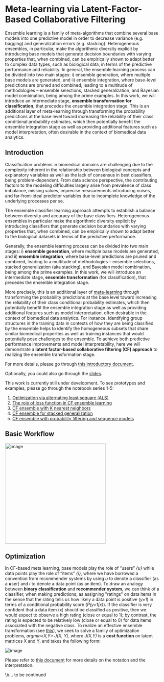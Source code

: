 # Meta-learning via Latent-Factor-Based Collaborative Filtering

Ensemble learning is a family of meta-algorithms that combine several base models into one predictive model in order to decrease variance (e.g. bagging) and generalization errors (e.g. stacking). Heterogeneous ensembles, in particular, make the algorithmic diversity explicit by introducing base models that generate decision boundaries with varying properties that, when combined, can be empirically shown to adapt better to complex data types, such as biological data, in terms of the predictive performance and reliability. In general, the ensemble learning process can be divided into two main stages: i) ensemble generation, where multiple base models are generated, and ii) ensemble integration, where base-level predictions are pruned and combined, leading to a multitude of methodologies – ensemble selections, stacked generalization, and Bayesian model combination, being among the prime examples. In this work, we will introduce an intermediate stage, **ensemble transformation for classification**, that precedes the ensemble integration stage. This is an additional layer of meta-learning through transforming the probability predictions at the base level toward increasing the reliability of their class conditional probability estimates, which then potentially benefit the ensemble integration stage as well as providing additional features such as model interpretation, often desirable in the context of biomedical data analytics.  

## Introduction
Classification problems in biomedical domains are challenging due to the complexity inherent in the relationship between biological concepts and explanatory variables as well as the lack of consensus in best classifiers, being problem-dependent. From data science perspective, the contributing factors to the modeling difficulties largely arise from prevalence of class imbalance, missing values, imprecise measurements introducing noises, and far-from-ideal predictor variables due to incomplete knowledge of the underlying processes per se. 

The ensemble classifier learning approach attempts to establish a balance between diversity and accuracy of the base classifiers. Heterogeneous ensembles in particular make the algorithmic diversity explicit by introducing classifiers that generate decision boundaries with varying properties that, when combined, can be empirically shown to adapt better to the biological datasets in terms of the predictive performance. 

Generally, the ensemble learning process can be divided into two main stages: i) **ensemble generation**, where multiple base models are generated, and ii) **ensemble integration**, where base-level predictions are pruned and combined, leading to a multitude of methodologies – ensemble selections, stacked generalization (aka stacking), and Bayesian model combination, being among the prime examples. In this work, we will introduce an intermediate stage, **ensemble transformation** (for classification), that precedes the ensemble integration stage. 

More precisely, this is an additional layer of [meta-learning](https://en.wikipedia.org/wiki/Meta_learning_(computer_science)) through transforming the probability predictions at the base level toward increasing the reliability of their class conditional probability estimates, which then potentially benefit the ensemble integration stage as well as providing additional features such as model interpretation, often desirable in the context of biomedical data analytics. For instance, identifying group structures in the training data in contexts of how they are being classified by the ensemble helps to identify the homogeneous subsets that share similar biomedical properties as well as training instances that would potentially pose challenges to the ensemble. To achieve both predictive performance improvements and model interpretability, here we will demonstrate a **latent factor-based collaborative filtering (CF) approach** to realizing the ensemble transformation stage. 

For more details, please go through [this introductory document](CF-EnsembleLearning-Intro.pdf). 

Optionally, you could also go through the [slides](https://www.slideshare.net/pleiadian53/metalearning-via-latentfactorbased-collaborative-filtering-252872052). 

This work is currently still under development. To see prototypes and examples, please go through the notebook series 1-5: 

1. [Optimization via alternating least sequare (ALS)](Demo-Part1-CF_with_ALS.ipynb)
2. [The role of loss function in CF ensemble learning](Demo-Part2-The_Role_of_Loss_Function_in_CF_Ensemble.ipynb)
3. [CF ensemble with K nearest neighbors](Demo-Part3-CF_Ensemble_with_kNNs.ipynb)
4. [CF ensemble for stacked generalization](Demo-Part4-CF_Stacker.ipynb)
5. [CF ensemble with probability filtering and sequence models](Demo-Part5b-Probability_Filtering_via_Custom_Loss.ipynb)


## Basic Workflow

<img width="328" alt="image" src="https://user-images.githubusercontent.com/1761957/188764919-f2217d9f-c451-4c51-9b34-cde9f8cdc7b4.png">


## Optimization 

In CF-based meta learning, base models play the role of “users” _{u}_ while data points play the role of “items” _{i}_, where we have borrowed a convention from recommender systems by using _u_ to denote a classifier (as a **u**ser) and _i_ to denote a data point (as an **i**tem). To draw an analogy between **binary classification** and **recommender system**, we can think of a classifier, when making predictions, as assigning "ratings" on data items in the sense that the rating tells us how likely a data point is positive (_y=1_) in terms of a conditional probability score (_P(y=1|x)_). If the classifier is very confident that a data item (x) should be classified as positive, then we would expect to observe a high rating (close or equal to 1); by contrast, the rating is expected to be relatively low (close or equal to 0) for data items associated with the negative class. To realize an effective ensemble transformation (see [this](CF-EnsembleLearning-Intro.pdf)), we seek to solve a family of optimization problems, _argmin<X,Y> J(X, Y)_, where _J(X,Y)_ is a **cost function** on latent matrices X and Y, and takes the following form:

![image](https://user-images.githubusercontent.com/1761957/188937553-e74e9837-51cf-4c7e-8ef9-66146ceb8d95.png)

Please refer to [this document](CFEnsembleLearning-optimization.pdf) for more details on the notation and the interpretation. 

\b... to be continued

